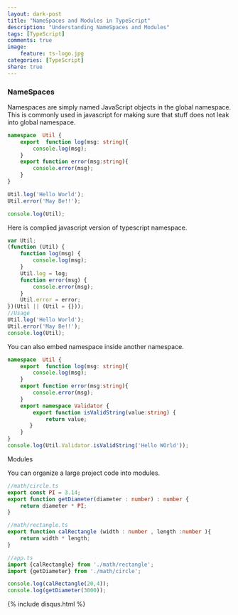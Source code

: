 ```yaml
---
layout: dark-post
title: "NameSpaces and Modules in TypeScript"
description: "Understanding NameSpaces and Modules"
tags: [TypeScript]
comments: true
image:
    feature: ts-logo.jpg
categories: [TypeScript]
share: true
---
```


### NameSpaces

Namespaces are simply named JavaScript objects in the global namespace. This is commonly used in javascript for making sure that stuff does not leak into global namespace.

```ts
namespace  Util {
    export  function log(msg: string){
        console.log(msg);
    }
    export function error(msg:string){
        console.error(msg);
    }
}

Util.log('Hello World');
Util.error('May Be!!');

console.log(Util);

```
Here is complied javascript version of typescript namespace.

```js
var Util;
(function (Util) {
    function log(msg) {
        console.log(msg);
    }
    Util.log = log;
    function error(msg) {
        console.error(msg);
    }
    Util.error = error;
})(Util || (Util = {}));
//Usage
Util.log('Hello World');
Util.error('May Be!!');
console.log(Util);

```

You can also embed namespace inside another namespace.

```ts
namespace  Util {
    export  function log(msg: string){
        console.log(msg);
    }
    export function error(msg:string){
        console.error(msg);
    }
    export namespace Validator {
        export function isValidString(value:string) {
            return value;
       }
    }
}
console.log(Util.Validator.isValidString('Hello WOrld'));
```

Modules

You can organize a large project code into modules.

```ts
//math/circle.ts
export const PI = 3.14;
export function getDiameter(diameter : number) : number {
    return diameter * PI;
}
```

```ts
//math/rectangle.ts
export function calRectangle (width : number , length :number ){
    return width * length;
}

```

```ts
//app.ts
import {calRectangle} from './math/rectangle';
import {getDiameter} from './math/circle';

console.log(calRectangle(20,4));
console.log(getDiameter(3000));
```


 {% include disqus.html %}

